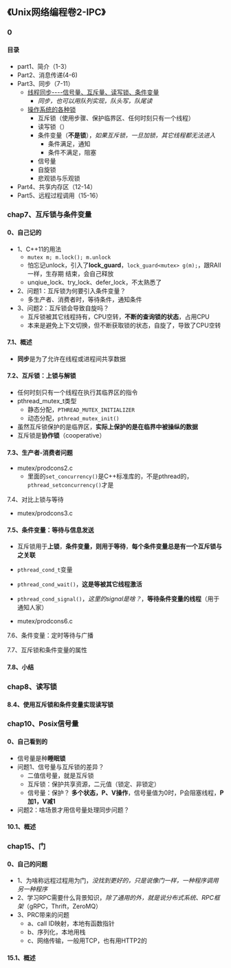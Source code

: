 ## 《Unix网络编程卷2-IPC》

### 0

#### 目录

+ part1、简介（1-3）
+ Part2、消息传递(4-6)
+ Part3、同步（7-11）
  + [线程同步----信号量、互斥量、读写锁、条件变量](https://blog.csdn.net/IT_happy_/article/details/98962396)
    + *同步，也可以用队列实现，队头写，队尾读*
  + [操作系统的各种锁](https://blog.csdn.net/ZIMAJIM/article/details/108485331)
    + 互斥锁（使用步骤、保护临界区、任何时刻只有一个线程）
    + 读写锁（）
    + 条件变量（**不是锁**），*如果互斥锁，一旦加锁，其它线程都无法进入*
      + 条件满足，通知
      + 条件不满足，阻塞
    + 信号量
    + 自旋锁
    + 悲观锁与乐观锁
+ Part4、共享内存区（12-14）
+ Part5、远程过程调用（15-16）

### chap7、互斥锁与条件变量

#### 0、自己记的

+ 1、C++11的用法
  + `mutex m; m.lock(); m.unlock`
  + 怕忘记unlock，引入了**lock_guard**，`lock_guard<mutex> g(m);`，跟RAII一样，生存期 结束，会自己释放
  + unqiue_lock、try_lock、defer_lock，不太熟悉了
+ 2、问题1：互斥锁为何要引入条件变量？
  + 多生产者、消费者时，等待条件，通知条件
+ 3、问题2：互斥锁会导致自旋吗？
  + 互斥锁被其它线程持有，CPU空转，**不断的查询锁的状态**，占用CPU
  + 本来是避免上下文切换，但不断获取锁的状态，自旋了，导致了CPU空转

#### 7.1、概述

+ **同步**是为了允许在线程或进程间共享数据

#### 7.2、互斥锁：上锁与解锁

+ 任何时刻只有一个线程在执行其临界区的指令
+ pthread_mutex_t类型
  + 静态分配，`PTHREAD_MUTEX_INITIALIZER`
  + 动态分配，`pthread_mutex_init()`
+ 虽然互斥锁保护的是临界区，**实际上保护的是在临界中被操纵的数据**
+ 互斥锁是**协作锁**（cooperative）

#### 7.3、生产者-消费者问题

+ mutex/prodcons2.c
  + 里面的`set_concurrency()`是C++标准库的，不是pthread的，`pthread_setconcurrency()`才是

7.4、对比上锁与等待

+ mutex/prodcons3.c

#### 7.5、条件变量：等待与信息发送

+ 互斥锁用于**上锁**，**条件变量，则用于等待**，**每个条件变量总是有一个互斥锁与之关联**
+ `pthread_cond_t`变量
+ `pthread_cond_wait()`，**这是等被其它线程激活**
+ `pthread_cond_signal()`，*这里的signal是啥？*，**等待条件变量的线程**（用于通知人家）

+ mutex/prodcons6.c

7.6、条件变量：定时等待与广播

7.7、互斥锁和条件变量的属性

#### 7.8、小结

### chap8、读写锁

#### 8.4、使用互斥锁和条件变量实现读写锁

### chap10、Posix信号量

#### 0、自己看到的

+ 信号量是种**睡眠锁**
+ 问题1、信号量与互斥锁的差异？
  + 二值信号量，就是互斥锁
  + 互斥锁：保护共享资源，二元值（锁定、非锁定）
  + 信号量：保护？ **多个状态，P、V操作**，信号量值为0时，P会阻塞线程，**P加1，V减1**
+ 问题2：啥场景才用信号量处理同步问题？

#### 10.1、概述

### chap15、门

#### 0、自己的问题

+ 1、为啥称远程过程用为门，*没找到更好的，只是说像门一样，一种程序调用另一种程序*
+ 2、学习RPC需要什么背景知识，*除了通用的外，就是说分布式系统、RPC框架*（gRPC，Thrift，ZeroMQ）
+ 3、PRC带来的问题
  + a、call ID映射，本地有函数指针
  + b、序列化，本地用栈
  + c、网络传输，一般用TCP，也有用HTTP2的

#### 15.1、概述